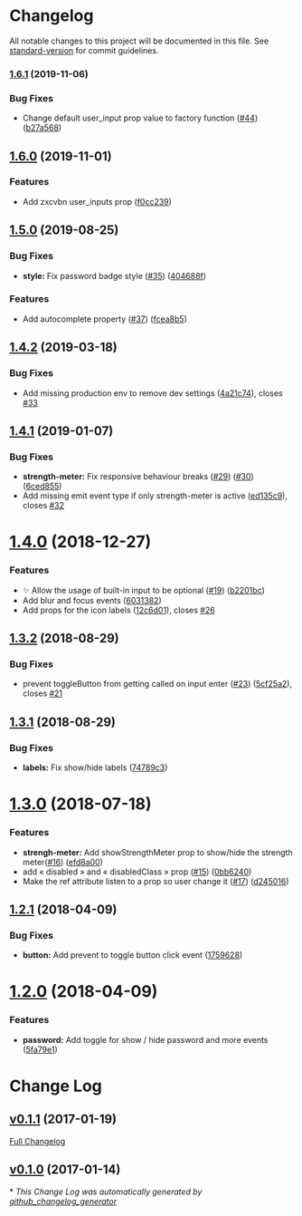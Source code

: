 # Changelog

All notable changes to this project will be documented in this file. See [standard-version](https://github.com/conventional-changelog/standard-version) for commit guidelines.

### [1.6.1](https://github.com/apertureless/vue-password-strength-meter/compare/v1.6.0...v1.6.1) (2019-11-06)


### Bug Fixes

* Change default user_input prop value to factory function ([#44](https://github.com/apertureless/vue-password-strength-meter/issues/44)) ([b27a568](https://github.com/apertureless/vue-password-strength-meter/commit/b27a568))

## [1.6.0](https://github.com/apertureless/vue-password-strength-meter/compare/v1.5.0...v1.6.0) (2019-11-01)


### Features

* Add zxcvbn user_inputs prop ([f0cc239](https://github.com/apertureless/vue-password-strength-meter/commit/f0cc239))

## [1.5.0](https://github.com/apertureless/vue-password-strength-meter/compare/v1.4.2...v1.5.0) (2019-08-25)


### Bug Fixes

* **style:** Fix password badge style ([#35](https://github.com/apertureless/vue-password-strength-meter/issues/35)) ([404688f](https://github.com/apertureless/vue-password-strength-meter/commit/404688f))


### Features

* Add autocomplete property ([#37](https://github.com/apertureless/vue-password-strength-meter/issues/37)) ([fcea8b5](https://github.com/apertureless/vue-password-strength-meter/commit/fcea8b5))

## [1.4.2](https://github.com/apertureless/vue-password-strength-meter/compare/v1.4.1...v1.4.2) (2019-03-18)


### Bug Fixes

* Add missing production env to remove dev settings ([4a21c74](https://github.com/apertureless/vue-password-strength-meter/commit/4a21c74)), closes [#33](https://github.com/apertureless/vue-password-strength-meter/issues/33)



<a name="1.4.1"></a>
## [1.4.1](https://github.com/apertureless/vue-password-strength-meter/compare/v1.4.0...v1.4.1) (2019-01-07)


### Bug Fixes

* **strength-meter:** Fix responsive behaviour breaks ([#29](https://github.com/apertureless/vue-password-strength-meter/issues/29)) ([#30](https://github.com/apertureless/vue-password-strength-meter/issues/30)) ([6ced855](https://github.com/apertureless/vue-password-strength-meter/commit/6ced855))
* Add missing emit event type if only strength-meter is active ([ed135c9](https://github.com/apertureless/vue-password-strength-meter/commit/ed135c9)), closes [#32](https://github.com/apertureless/vue-password-strength-meter/issues/32)



<a name="1.4.0"></a>
# [1.4.0](https://github.com/apertureless/vue-password-strength-meter/compare/v1.3.2...v1.4.0) (2018-12-27)


### Features

* ✨ Allow the usage of built-in input to be optional ([#19](https://github.com/apertureless/vue-password-strength-meter/issues/19)) ([b2201bc](https://github.com/apertureless/vue-password-strength-meter/commit/b2201bc))
* Add blur and focus events ([6031382](https://github.com/apertureless/vue-password-strength-meter/commit/6031382))
* Add props for the icon labels ([12c6d01](https://github.com/apertureless/vue-password-strength-meter/commit/12c6d01)), closes [#26](https://github.com/apertureless/vue-password-strength-meter/issues/26)



<a name="1.3.2"></a>
## [1.3.2](https://github.com/apertureless/vue-password-strength-meter/compare/v1.3.1...v1.3.2) (2018-08-29)


### Bug Fixes

* prevent toggleButton from getting called on input enter ([#23](https://github.com/apertureless/vue-password-strength-meter/issues/23)) ([5cf25a2](https://github.com/apertureless/vue-password-strength-meter/commit/5cf25a2)), closes [#21](https://github.com/apertureless/vue-password-strength-meter/issues/21)



<a name="1.3.1"></a>
## [1.3.1](https://github.com/apertureless/vue-password-strength-meter/compare/v1.3.0...v1.3.1) (2018-08-29)


### Bug Fixes

* **labels:** Fix show/hide labels ([74789c3](https://github.com/apertureless/vue-password-strength-meter/commit/74789c3))



<a name="1.3.0"></a>
# [1.3.0](https://github.com/apertureless/vue-password-strength-meter/compare/v1.2.1...v1.3.0) (2018-07-18)


### Features

* **strengh-meter:** Add showStrengthMeter prop to show/hide the strength meter([#16](https://github.com/apertureless/vue-password-strength-meter/issues/16)) ([efd8a00](https://github.com/apertureless/vue-password-strength-meter/commit/efd8a00))
* add « disabled » and « disabledClass » prop ([#15](https://github.com/apertureless/vue-password-strength-meter/issues/15)) ([0bb6240](https://github.com/apertureless/vue-password-strength-meter/commit/0bb6240))
* Make the ref attribute listen to a prop so user change it  ([#17](https://github.com/apertureless/vue-password-strength-meter/issues/17)) ([d245016](https://github.com/apertureless/vue-password-strength-meter/commit/d245016))



<a name="1.2.1"></a>
## [1.2.1](https://github.com/apertureless/vue-password-strength-meter/compare/v1.2.0...v1.2.1) (2018-04-09)


### Bug Fixes

* **button:** Add prevent to toggle button click event ([1759628](https://github.com/apertureless/vue-password-strength-meter/commit/1759628))



<a name="1.2.0"></a>
# [1.2.0](https://github.com/apertureless/vue-password-strength-meter/compare/v1.1.1...v1.2.0) (2018-04-09)


### Features

* **password:** Add toggle for show / hide password and more events ([5fa79e1](https://github.com/apertureless/vue-password-strength-meter/commit/5fa79e1))



# Change Log

## [v0.1.1](https://github.com/apertureless/vue-password-strength-meter/tree/v0.1.1) (2017-01-19)
[Full Changelog](https://github.com/apertureless/vue-password-strength-meter/compare/v0.1.0...v0.1.1)

## [v0.1.0](https://github.com/apertureless/vue-password-strength-meter/tree/v0.1.0) (2017-01-14)


\* *This Change Log was automatically generated by [github_changelog_generator](https://github.com/skywinder/Github-Changelog-Generator)*